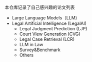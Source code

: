 本仓库记录了自己感兴趣的论文列表
* Large Language Models（LLM）
* Legal Artificial Intelligence (LegalAI)
    * Legal Judgment Prediction (LJP)
    * Court View Generation (CVG)
    * Legal Case Retrieval (LCR)
    * LLM in Law
    * Survey&Benchmark
    * Others